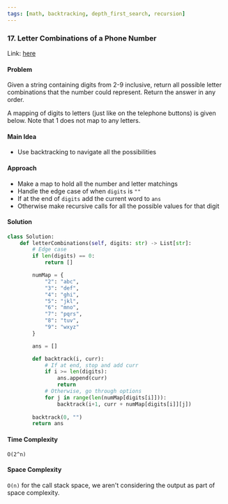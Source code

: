 ```yaml
---
tags: [math, backtracking, depth_first_search, recursion]
---
```


### 17. Letter Combinations of a Phone Number

Link: [here](https://leetcode.com/problems/letter-combinations-of-a-phone-number/)

#### Problem
Given a string containing digits from 2-9 inclusive, return all possible letter combinations that the number could represent. Return the answer in any order.

A mapping of digits to letters (just like on the telephone buttons) is given below. Note that 1 does not map to any letters.

#### Main Idea
- Use backtracking to navigate all the possibilities

#### Approach
- Make a map to hold all the number and letter matchings
- Handle the edge case of when `digits` is `""`
- If at the end of `digits` add the current word to `ans`
- Otherwise make recursive calls for all the possible values for that digit


#### Solution
```python
class Solution:
    def letterCombinations(self, digits: str) -> List[str]:
		# Edge case
        if len(digits) == 0:
            return []

        numMap = {
            "2": "abc",
            "3": "def",
            "4": "ghi",
            "5": "jkl",
            "6": "mno",
            "7": "pqrs",
            "8": "tuv",
            "9": "wxyz"
        }

        ans = []

        def backtrack(i, curr):
            # If at end, stop and add curr
            if i >= len(digits):
                ans.append(curr)
                return
            # Otherwise, go through options
            for j in range(len(numMap[digits[i]])):
                backtrack(i+1, curr + numMap[digits[i]][j])
        
        backtrack(0, "")
        return ans
```

#### Time Complexity
`O(2^n)` 

#### Space Complexity
`O(n)` for the call stack space, we aren't considering the output as part of space complexity.